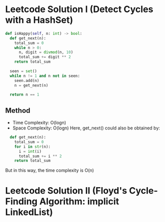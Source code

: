 # Leetcode Solution I (Detect Cycles with a HashSet)
```Python
def isHappy(self, n: int) -> bool:
  def get_next(n):
    total_sum = 0
    while n > 0:
      n, digit = divmod(n, 10) 
      total_sum += digit ** 2
    return total_sum
    
  seen = set()
  while n != 1 and n not in seen:
    seen.add(n)
    n = get_next(n)
 
  return n == 1
```

## Method
- Time Complexity: O(logn)
- Space Complexity: O(logn)
Here, get_next() could also be obtained by:
```Python
  def get_next(n):
    total_sum = 0
    for i in str(n):
      i = int(i)
      total_sum += i ** 2
    return total_sum
```
But in this way, the time complexity is O(n)

# Leetcode Solution II (Floyd's Cycle-Finding Algorithm: implicit LinkedList)
